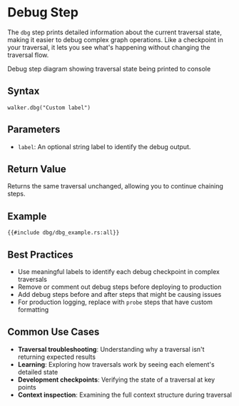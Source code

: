 # Debug Step

The `dbg` step prints detailed information about the current traversal state, making it easier to debug complex graph
operations. Like a checkpoint in your traversal, it lets you see what's happening without changing the traversal flow.

<object type="image/svg+xml" data="dbg/image.svg">
Debug step diagram showing traversal state being printed to console
</object>

## Syntax

```rust,noplayground
walker.dbg("Custom label")
```

## Parameters

- `label`: An optional string label to identify the debug output.

## Return Value

Returns the same traversal unchanged, allowing you to continue chaining steps.

## Example

```rust,noplayground
{{#include dbg/dbg_example.rs:all}}
```

## Best Practices

- Use meaningful labels to identify each debug checkpoint in complex traversals
- Remove or comment out debug steps before deploying to production
- Add debug steps before and after steps that might be causing issues
- For production logging, replace with `probe` steps that have custom formatting

## Common Use Cases

- **Traversal troubleshooting**: Understanding why a traversal isn't returning expected results
- **Learning**: Exploring how traversals work by seeing each element's detailed state
- **Development checkpoints**: Verifying the state of a traversal at key points
- **Context inspection**: Examining the full context structure during traversal
